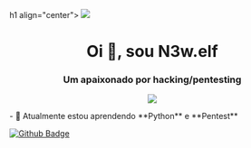 h1 align="center">
    <img src='anime-katana.gif'/>
<h1>
<h1 align="center">Oi 👋, sou N3w.elf</h1>
<h3 align="center">Um apaixonado por hacking/pentesting</h3>
<p align="center"> <img src="https://github.com/d1sx/d1sx/guanana.gif" /> </p>
  - 🌱 Atualmente estou aprendendo **Python** e **Pentest**
  
[![Github Badge](https://img.shields.io/badge/GitHub-100000?style=for-the-badge&logo=github&logoColor=white&link=https://github.com/d1sx)](https://github.com/d1sx)
